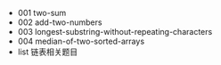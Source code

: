 - 001 two-sum
- 002 add-two-numbers
- 003 longest-substring-without-repeating-characters
- 004 median-of-two-sorted-arrays
- list 链表相关题目
